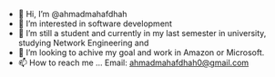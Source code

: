- 👋 Hi, I’m @ahmadmahafdhah
- 👀 I’m interested in software development 
- 🌱 I’m still a student and currently in my last semester in university, studying Network Engineering and
- 💞️ I’m looking to achive my goal and work in Amazon or Microsoft.
- 📫 How to reach me ...
  Email: ahmadmahafdhah0@gmail.com
